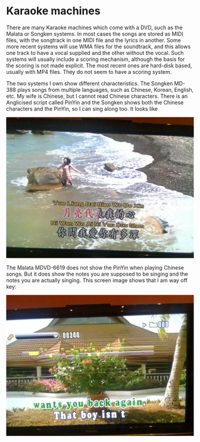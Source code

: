 #  Karaoke machines 

There are many Karaoke machines which come with a DVD, such as the Malata
      or Songken systems. In most cases the songs are stored as MIDI files,
      with the songtrack in one MIDI file and the lyrics in another. Some more
      recent systems will use WMA files for the soundtrack, and this allows one
      track to have a vocal supplied and the other without the vocal.
      Such systems will usually include a scoring mechanism, although the
      basis for the scoring is not made explicit.
      The most recent ones are hard-disk based, usually with MP4 files.
      They do not seem to have a scoring system.

The two systems I own show different characteristics. The Songken MD-388
      plays songs from multiple languages, such as Chinese, Korean, English, etc.
      My wife is Chinese, but I cannot read Chinese characters. There is an
      Anglicised script called
PinYin
and the Songken shows both
      the Chinese characters and the PinYin, so I can sing along too. It looks
      like

![alt text](Image0068-half.jpg)

The Malata MDVD-6619 does not show the PinYin when playing Chinese songs.
      But it does show the notes you are supposed to be singing and the notes you
      are actually singing. This screen image shows that I am way off key:

![alt text](Image0069-half.jpg)

